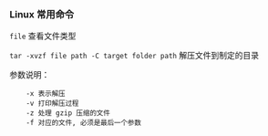 ### Linux 常用命令

`file` 查看文件类型

`tar -xvzf file path -C target folder path` 解压文件到制定的目录

参数说明：

```
    -x 表示解压
    -v 打印解压过程
    -z 处理 gzip 压缩的文件
    -f 对应的文件, 必须是最后一个参数
```